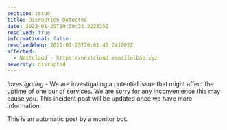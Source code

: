 ```yaml
---
section: issue
title: Disruption Detected
date: 2022-01-25T19:59:33.222325Z
resolved: true
informational: false
resolvedWhen: 2022-01-25T20:01:43.241002Z
affected:
  - Nextcloud - https://nextcloud.esmailelbob.xyz
severity: disrupted
---
```

*Investigating* - We are investigating a potential issue that might affect the uptime of one our of services. We are sorry for any inconvenience this may cause you. This incident post will be updated once we have more information.

This is an automatic post by a monitor bot.
        